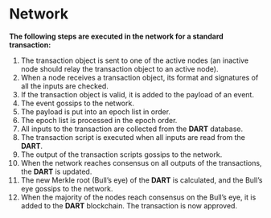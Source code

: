 # Network


**The following steps are executed in the network for a standard transaction:**

1. The transaction object is sent to one of the active nodes (an inactive node should relay the transaction object to an active node).
2. When a node receives a transaction object, its format and signatures of all the inputs are checked.
3. If the transaction object is valid, it is added to the payload of an event.
4. The event gossips to the network.
5. The payload is put into an epoch list in order.
6. The epoch list is processed in the epoch order.
7. All inputs to the transaction are collected from the **DART** database.
8. The transaction script is executed when all inputs are read from the **DART**.
9. The output of the transaction scripts gossips to the network.
10. When the network reaches consensus on all outputs of the transactions, the **DART** is updated.
11. The new Merkle root (Bull’s eye) of the **DART** is calculated, and the Bull’s eye gossips to the network.
12. When the majority of the nodes reach consensus on the Bull’s eye, it is added to the **DART** blockchain. The transaction is now approved.
